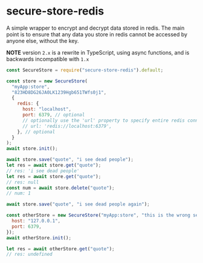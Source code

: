 # secure-store-redis

A simple wrapper to encrypt and decrypt data stored in redis.
The main point is to ensure that any data you store in redis cannot be accessed
by anyone else, without the key.

**NOTE** version `2.x` is a rewrite in TypeScript, using async functions, and is
backwards incompatible with `1.x`

```javascript
const SecureStore = require("secure-store-redis").default;

const store = new SecureStore(
  "myApp:store",
  "823HD8DG26JA0LK1239Hgb651TWfs0j1",
  {
    redis: {
      host: "localhost",
      port: 6379, // optional
      // optionally use the 'url' property to specify entire redis connect string
      // url: 'redis://localhost:6379',
    }, // optional
  }
);
await store.init();

await store.save("quote", "i see dead people");
let res = await store.get("quote");
// res: 'i see dead people'
let res = await store.get("quote");
// res: null
const num = await store.delete("quote");
// num: 1

await store.save("quote", "i see dead people again");

const otherStore = new SecureStore("myApp:store", "this is the wrong secret", {
  host: "127.0.0.1",
  port: 6379,
});
await otherStore.init();

let res = await otherStore.get("quote");
// res: undefined
```
